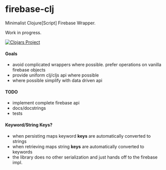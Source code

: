 # firebase-clj

Minimalist Clojure[Script] Firebase Wrapper.

Work in progress.

[![Clojars Project](https://img.shields.io/clojars/v/mrmcc3/firebase-clj.svg)](https://clojars.org/mrmcc3/firebase-clj)

#### Goals

- avoid complicated wrappers where possible. prefer operations on
vanilla firebase objects
- provide uniform clj/cljs api where possible
- where possible simplify with data driven api

#### TODO

- implement complete firebase api
- docs/docstrings
- tests

#### Keyword/String Keys?

- when persisting maps keyword **keys** are automatically converted to strings
- when retrieving maps string **keys** are automatically converted to keywords
- the library does no other serialization and just hands off to the firebase impl.
